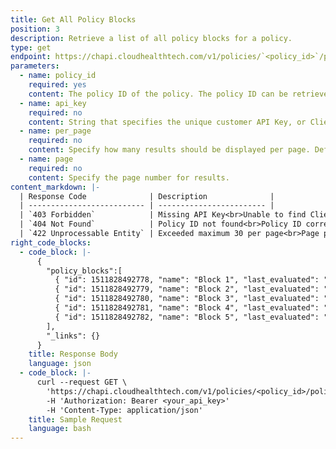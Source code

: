 ```yaml
---
title: Get All Policy Blocks
position: 3
description: Retrieve a list of all policy blocks for a policy.
type: get
endpoint: https://chapi.cloudhealthtech.com/v1/policies/`<policy_id>`/policy_blocks
parameters:
  - name: policy_id
    required: yes
    content: The policy ID of the policy. The policy ID can be retrieved using the [Get All Policies](#policies_get-all-policies) endpoint.
  - name: api_key
    required: no
    content: String that specifies the unique customer API Key, or Client API ID, that CloudHealth generates. Use this parameter if you are a partner who wants to retrieve a list of all policies belonging to a partner customer. See [How to Get Client API ID](#partner_how-to-get-client-api-id).
  - name: per_page
    required: no
    content: Specify how many results should be displayed per page. Default value is 30.
  - name: page
    required: no
    content: Specify the page number for results.
content_markdown: |-
  | Response Code              | Description              |
  | -------------------------- | ------------------------ |
  | `403 Forbidden`            | Missing API Key<br>Unable to find Client ID from Partner Customers<br>User does not have role permission to use this endpoint |
  | `404 Not Found`            | Policy ID not found<br>Policy ID corresponds to a rightsizing policy. Policy API cannot retrieve policy blocks for a rightsizing policy.             |
  | `422 Unprocessable Entity` | Exceeded maximum 30 per page<br>Page parameters must be greater than zero     |
right_code_blocks:
  - code_block: |-
      {
        "policy_blocks":[
          { "id": 1511828492778, "name": "Block 1", "last_evaluated": "2019-05-28 11:11:23 UTC"},
          { "id": 1511828492779, "name": "Block 2", "last_evaluated": "2019-05-28 11:11:23 UTC"},
          { "id": 1511828492780, "name": "Block 3", "last_evaluated": "2019-05-28 11:11:23 UTC"},
          { "id": 1511828492781, "name": "Block 4", "last_evaluated": "2019-05-28 11:11:23 UTC"},
          { "id": 1511828492782, "name": "Block 5", "last_evaluated": "2019-05-28 11:11:23 UTC"}
        ],
        "_links": {}
      }
    title: Response Body
    language: json
  - code_block: |-
      curl --request GET \
        'https://chapi.cloudhealthtech.com/v1/policies/<policy_id>/policy_blocks?api_key=<client_api_id>&per_page=<max_page_count>&page=<page_number>' \
        -H 'Authorization: Bearer <your_api_key>'
        -H 'Content-Type: application/json'
    title: Sample Request
    language: bash
---
```


